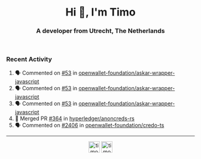 <h1 align="center">Hi 👋, I'm Timo</h1>
<h3 align="center">A developer from Utrecht, The Netherlands</h3>
<br/>
<!-- https://github.com/rahuldkjain/github-profile-readme-generator --!>

<!--  <p align="left"><img src="https://github-readme-stats.vercel.app/api?username=timoglastra&show_icons=true&count_private=true&" alt="timoglastra" /></p> --!>

<!--
Github language stats
<p align="left"><img src="https://github-readme-stats.vercel.app/api/top-langs/?username=timoglastra&layout=compact" alt="timoglastra" /><p>
-->

<!-- Codestats language stats -->
<!-- <p align="left"><img src="https://codestats-readme.vercel.app/api/top-langs/?username=timoglastra&layout=compact&language_count=12" alt="timoglastra" /><p>    --!>
  
<h3>Recent Activity</h3>

<!--START_SECTION:activity-->
1. 🗣 Commented on [#53](https://github.com/openwallet-foundation/askar-wrapper-javascript/issues/53#issuecomment-3296667371) in [openwallet-foundation/askar-wrapper-javascript](https://github.com/openwallet-foundation/askar-wrapper-javascript)
2. 🗣 Commented on [#53](https://github.com/openwallet-foundation/askar-wrapper-javascript/issues/53#issuecomment-3290858412) in [openwallet-foundation/askar-wrapper-javascript](https://github.com/openwallet-foundation/askar-wrapper-javascript)
3. 🗣 Commented on [#53](https://github.com/openwallet-foundation/askar-wrapper-javascript/issues/53#issuecomment-3290615742) in [openwallet-foundation/askar-wrapper-javascript](https://github.com/openwallet-foundation/askar-wrapper-javascript)
4. 🎉 Merged PR [#364](https://github.com/hyperledger/anoncreds-rs/pull/364) in [hyperledger/anoncreds-rs](https://github.com/hyperledger/anoncreds-rs)
5. 🗣 Commented on [#2406](https://github.com/openwallet-foundation/credo-ts/pull/2406#issuecomment-3285211061) in [openwallet-foundation/credo-ts](https://github.com/openwallet-foundation/credo-ts)
<!--END_SECTION:activity-->

---

<p align="center">
<a href="https://twitter.com/timoglastra" target="blank"><img align="center" src="https://cdn.jsdelivr.net/npm/simple-icons@3.0.1/icons/twitter.svg" alt="timoglastra" height="30" width="30" /></a>
<a href="https://linkedin.com/in/timoglastra" target="blank"><img align="center" src="https://cdn.jsdelivr.net/npm/simple-icons@3.0.1/icons/linkedin.svg" alt="timoglastra" height="30" width="30" /></a>
</p>



